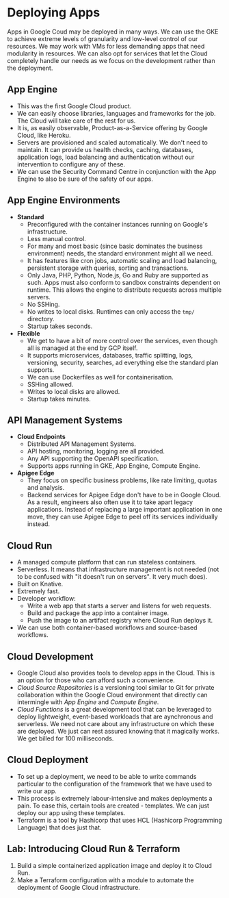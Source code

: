 # Deploying Apps

Apps in Google Coud may be deployed in many ways. We can use the GKE to achieve extreme levels of granularity and low-level control of our resources. We may work with VMs for less demanding apps that need modularity in resources. We can also opt for services that let the Cloud completely handle our needs as we focus on the development rather than the deployment.


## App Engine

- This was the first Google Cloud product.
- We can easily choose libraries, languages and frameworks for the job. The Cloud will take care of the rest for us.
- It is, as easily observable, Product-as-a-Service offering by Google Cloud, like Heroku.
- Servers are provisioned and scaled automatically. We don't need to maintain. It can provide us health checks, caching, databases, application logs, load balancing and authentication without our intervention to configure any of these.
- We can use the Security Command Centre in conjunction with the App Engine to also be sure of the safety of our apps.


## App Engine Environments

- **Standard**
    - Preconfigured with the container instances running on Google's infrastructure.
    - Less manual control.
    - For many and most basic (since basic dominates the business environment) needs, the standard environment might all we need.
    - It has features like cron jobs, automatic scaling and load balancing, persistent storage with queries, sorting and transactions.
    - Only Java, PHP, Python, Node.js, Go and Ruby are supported as such. Apps must also conform to sandbox constraints dependent on runtime. This allows the engine to distribute requests across multiple servers.
    - No SSHing.
    - No writes to local disks. Runtimes can only access the `tmp/` directory.
    - Startup takes seconds.
- **Flexible**
    - We get to have a bit of more control over the services, even though all is managed at the end by GCP itself.
    - It supports microservices, databases, traffic splitting, logs, versioning, security, searches, ad everything else the standard plan supports.
    - We can use Dockerfiles as well for containerisation.
    - SSHing allowed.
    - Writes to local disks are allowed.
    - Startup takes minutes.


## API Management Systems

- **Cloud Endpoints**
    - Distributed API Management Systems.
    - API hosting, monitoring, logging are all provided.
    - Any API supporting the OpenAPI specification.
    - Supports apps running in GKE, App Engine, Compute Engine.
- **Apigee Edge**
    - They focus on specific business problems, like rate limiting, quotas and analysis.
    - Backend services for Apigee Edge don't have to be in Google Cloud. As a result, engineers also often use it to take apart legacy applications. Instead of replacing a large important application in one move, they can use Apigee Edge to peel off its services individually instead.


## Cloud Run

- A managed compute platform that can run stateless containers.
- Serverless. It means that infrastructure management is not needed (not to be confused with "it doesn't run on servers". It very much does).
- Built on Knative.
- Extremely fast.
- Developer workflow:
    - Write a web app that starts a server and listens for web requests.
    - Build and package the app into a container image.
    - Push the image to an artifact registry where Cloud Run deploys it.
- We can use both container-based workflows and source-based workflows.


## Cloud Development

- Google Cloud also provides tools to develop apps in the Cloud. This is an option for those who can afford such a convenience.
- *Cloud Source Repositories* is a versioning tool similar to Git for private collaboration within the Google Cloud environment that directly can intermingle with *App Engine* and *Compute Engine*.
- *Cloud Functions* is a great development tool that can be leveraged to deploy lightweight, event-based workloads that are aynchronous and serverless. We need not care about any infrastructure on which these are deployed. We just can rest assured knowing that it magically works. We get billed for 100 milliseconds.


## Cloud Deployment

- To set up a deployment, we need to be able to write commands particular to the configuration of the framework that we have used to write our app.
- This process is extremely labour-intensive and makes deployments a pain. To ease this, certain tools are created - templates. We can just deploy our app using these templates.
- Terraform is a tool by Hashicorp that uses HCL (Hashicorp Programming Language) that does just that.


## Lab: Introducing Cloud Run & Terraform

1. Build a simple containerized application image and deploy it to Cloud Run.
1. Make a Terraform configuration with a module to automate the deployment of Google Cloud infrastructure.